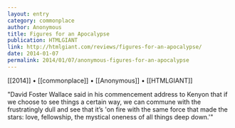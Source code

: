 ```yaml
---
layout: entry
category: commonplace
author: Anonymous
title: Figures for an Apocalypse
publication: HTMLGIANT
link: http://htmlgiant.com/reviews/figures-for-an-apocalypse/
date: 2014-01-07
permalink: 2014/01/07/anonymous-figures-for-an-apocalypse
---
```


[[2014]] • [[commonplace]] • [[Anonymous]] • [[HTMLGIANT]]

"David Foster Wallace said in his commencement address to Kenyon that if we choose to see things a certain way, we can commune with the frustratingly dull and see that it’s 'on fire with the same force that made the stars: love, fellowship, the mystical oneness of all things deep down.'"  

